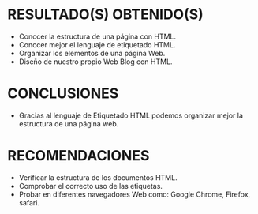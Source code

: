 <h1>RESULTADO(S) OBTENIDO(S)</h1>
<ul>
    <li>Conocer la estructura de una página con HTML.</li>
    <li>Conocer mejor el lenguaje de etiquetado HTML.</li>
    <li>Organizar los elementos de una página Web.</li>
    <li>Diseño de nuestro propio Web Blog con HTML.</li>
</ul>
<h1>CONCLUSIONES</h1>
<ul>
  <li>Gracias al lenguaje de Etiquetado HTML podemos organizar mejor la estructura de una página web.</li>
</ul>
<h1>RECOMENDACIONES</h1>
<ul>
    <li>Verificar la estructura de los documentos HTML.</li>
    <li>Comprobar el correcto uso de las etiquetas.</li>
    <li>Probar en diferentes navegadores Web como: Google Chrome, Firefox, safari.</li>
    
</ul>